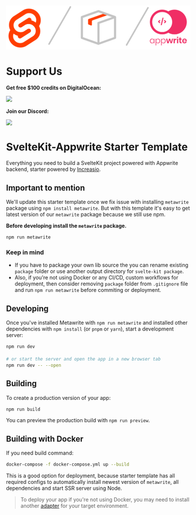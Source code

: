 <p align="center">
  <img alt="Metawrite" src="static/logo.svg" />
</p>

# Support Us 

**Get free $100 credits on DigitalOcean:**

<a href="https://m.do.co/c/843c1f24ad90">
  <img src="https://img.shields.io/badge/Digital_Ocean-0080FF?style=for-the-badge&logo=DigitalOcean&logoColor=white" />
</a>

**Join our Discord:**

<a href="https://discord.gg/n3WZxtbkCm">
  <img src="https://img.shields.io/badge/Discord-5865F2?style=for-the-badge&logo=discord&logoColor=white" />
</a>

# SvelteKit-Appwrite Starter Template

Everything you need to build a SvelteKit project powered with Appwrite backend, starter powered by [Increasio](https://increas.io/).

## Important to mention

We'll update this starter template once we fix issue with installing `metawrite` package using `npm install metawrite`. But with this template it's easy to get latest version of our `metawrite` package because we still use npm.

**Before developing install the `metawrite` package.**

```bash
npm run metawrite
```

### Keep in mind

- If you have to package your own lib source the you can rename existing `package` folder or use another output directory for `svelte-kit package`.
- Also, if you're not using Docker or any CI/CD, custom workflows for deployment, then consider removing `package` folder from `.gitignore` file and run `npm run metawrite` before commiting or deployment.

## Developing

Once you've installed Metawrite with `npm run metawrite` and installed other dependencies with `npm install` (or `pnpm` or `yarn`), start a development server:

```bash
npm run dev

# or start the server and open the app in a new browser tab
npm run dev -- --open
```

## Building

To create a production version of your app:

```bash
npm run build
```

You can preview the production build with `npm run preview`.

## Building with Docker

If you need build command:

```bash
docker-compose -f docker-compose.yml up --build
```

This is a good option for deployment, because starter template has all required configs to automatically install newest version of `metawrite`, all dependencies and start SSR server using Node.

> To deploy your app if you're not using Docker, you may need to install another [adapter](https://kit.svelte.dev/docs/adapters) for your target environment.
